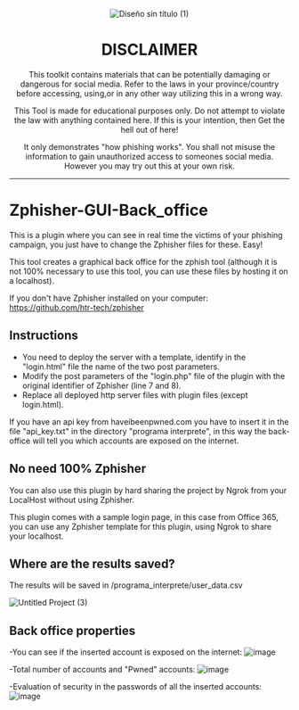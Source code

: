 
<div align="center"> 
  
![Diseño sin título (1)](https://user-images.githubusercontent.com/55983491/168443195-1d4183b3-1346-4517-a15c-6001f8024b70.png)


# DISCLAIMER
This toolkit contains materials that can be potentially damaging or dangerous for social media. Refer to the laws in your province/country before accessing, using,or in any other way utilizing this in a wrong way.

This Tool is made for educational purposes only. Do not attempt to violate the law with anything contained here. If this is your intention, then Get the hell out of here!

It only demonstrates "how phishing works". You shall not misuse the information to gain unauthorized access to someones social media. However you may try out this at your own risk.

</div>

<hr>
  
# Zphisher-GUI-Back_office

This is a plugin where you can see in real time the victims of your phishing campaign, you just have to change the Zphisher files for these. Easy!

This tool creates a graphical back office for the zphish tool (although it is not 100% necessary to use this tool, you can use these files by hosting it on a localhost).

If you don't have Zphisher installed on your computer:
https://github.com/htr-tech/zphisher

## Instructions

- You need to deploy the server with a template, identify in the "login.html" file the name of the two post parameters.
- Modify the post parameters of the "login.php" file of the plugin with the original identifier of Zphisher (line 7 and 8).
- Replace all deployed http server files with plugin files (except login.html).

If you have an api key from haveibeenpwned.com you have to insert it in the file "api_key.txt" in the directory "programa interprete", in this way the back-office will tell you which accounts are exposed on the internet.

## No need 100% Zphisher

You can also use this plugin by hard sharing the project by Ngrok from your LocalHost without using Zphisher.

This plugin comes with a sample login page, in this case from Office 365, you can use any Zphisher template for this plugin, using Ngrok to share your localhost.

## Where are the results saved?

The results will be saved in /programa_interprete/user_data.csv

![Untitled Project (3)](https://user-images.githubusercontent.com/55983491/168440829-1b140cf7-3ede-428e-b2ad-a89cd3468455.gif)

## Back office properties

-You can see if the inserted account is exposed on the internet:
![image](https://user-images.githubusercontent.com/55983491/168440897-6e70af86-a744-4776-a9de-3c54439a730d.png)

-Total number of accounts and "Pwned" accounts:
![image](https://user-images.githubusercontent.com/55983491/168440952-a4453be2-97df-4bf1-953d-7e00ad40d519.png)

-Evaluation of security in the passwords of all the inserted accounts:
![image](https://user-images.githubusercontent.com/55983491/168440970-7fdd6df1-decc-4a6c-97c4-bd06b51a65e2.png)
